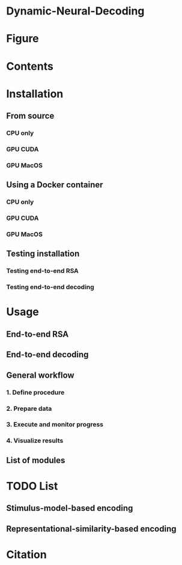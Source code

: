 # Dynamic-Neural-Decoding

# Figure

# Contents

# Installation
## From source
### CPU only
### GPU CUDA
### GPU MacOS
## Using a Docker container
### CPU only
### GPU CUDA
### GPU MacOS
## Testing installation
### Testing end-to-end RSA
### Testing end-to-end decoding

# Usage
## End-to-end RSA
## End-to-end decoding
## General workflow
### 1. Define procedure
### 2. Prepare data
### 3. Execute and monitor progress
### 4. Visualize results
## List of modules

# TODO List
## Stimulus-model-based encoding
## Representational-similarity-based encoding

# Citation
